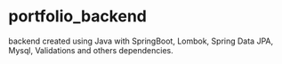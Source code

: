 # portfolio_backend
backend created using Java with SpringBoot, Lombok, Spring Data JPA, Mysql, Validations and others dependencies. 
